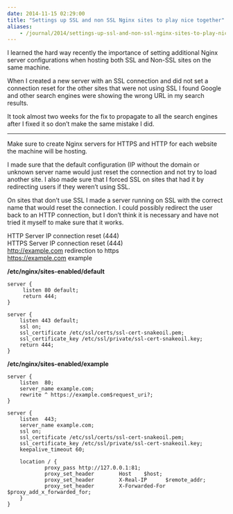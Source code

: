 ```yaml
---
date: 2014-11-15 02:29:00
title: "Settings up SSL and non SSL Nginx sites to play nice together"
aliases:
    - /journal/2014/settings-up-ssl-and-non-ssl-nginx-sites-to-play-nice-together/
---
```


I learned the hard way recently the importance of setting additional Nginx server configurations when hosting both SSL and Non-SSL sites on the same machine.

When I created a new server with an SSL connection and did not set a connection reset for the other sites that were not using SSL I found Google and other search engines were showing the wrong URL in my search results.

<!--more-->

It took almost two weeks for the fix to propagate to all the search engines after I fixed it so don’t make the same mistake I did.

<hr>

Make sure to create Nginx servers for HTTPS and HTTP for each website the machine will be hosting.

I made sure that the default configuration (IP without the domain or unknown server name would just reset the connection and not try to load another site. I also made sure that I forced SSL on sites that had it by redirecting users if they weren&#8217;t using SSL.

On sites that don&#8217;t use SSL I made a server running on SSL with the correct name that would reset the connection. I could possibly redirect the user back to an HTTP connection, but I don&#8217;t think it is necessary and have not tried it myself to make sure that it works.

HTTP Server IP connection reset (444)<br />
HTTPS Server IP connection reset (444)<br />
<span style="text-decoration: underline;">http://example.com</span> redirection to https<br />
<span style="text-decoration: underline;">https://example.com</span> example

<b>/etc/nginx/sites-enabled/default</b>
<pre><code>server {
     listen 80 default;
     return 444;
}

server {
    listen 443 default;
    ssl on;
    ssl_certificate /etc/ssl/certs/ssl-cert-snakeoil.pem;
    ssl_certificate_key /etc/ssl/private/ssl-cert-snakeoil.key;
    return 444;
}
</code></pre>

<b>/etc/nginx/sites-enabled/example</b>
<pre><code>server {
    listen  80;
    server_name example.com;
    rewrite ^ https://example.com$request_uri?;
}

server {
    listen  443;
    server_name example.com;
    ssl on;
    ssl_certificate /etc/ssl/certs/ssl-cert-snakeoil.pem;
    ssl_certificate_key /etc/ssl/private/ssl-cert-snakeoil.key;
    keepalive_timeout 60;

    location / {
            proxy_pass http://127.0.0.1:81;
            proxy_set_header        Host    $host;
            proxy_set_header        X-Real-IP      $remote_addr;
            proxy_set_header        X-Forwarded-For $proxy_add_x_forwarded_for;
    }
}
</code></pre>
